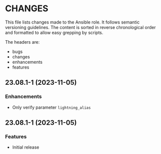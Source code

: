 # CHANGES

This file lists changes made to the Ansible role. It follows semantic versioning
guidelines. The content is sorted in reverse chronological order and formatted
to allow easy grepping by scripts.

The headers are:
- bugs
- changes
- enhancements
- features

## 23.08.1-1 (2023-11-05)

### Enhancements

- Only verify parameter `lightning_alias`

## 23.08.1-1 (2023-11-05)

### Features

- Initial release

